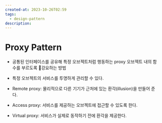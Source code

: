```yaml
---
created-at: 2023-10-26T02:59
tags:
  - design-pattern
description:
---
```

# Proxy Pattern
- 공통된 인터페이스를 공유해 특정 오브젝트처럼 행동하는 proxy 오브젝트 내의 함수를 부르도록 강요하는 방법
- 특정 오브젝트의 서비스를 투명하게 관리할 수 있다.

- Remote proxy: 물리적으로 다른 기기가 근처에 있는 환각(illusion)을 만들어 준다.
- Access proxy: 서비스를 제공하는 오브젝트에 접근할 수 있도록 한다.
- Virtual proxy: 서비스가 실제로 동작하기 전에 환각을 제공한다.